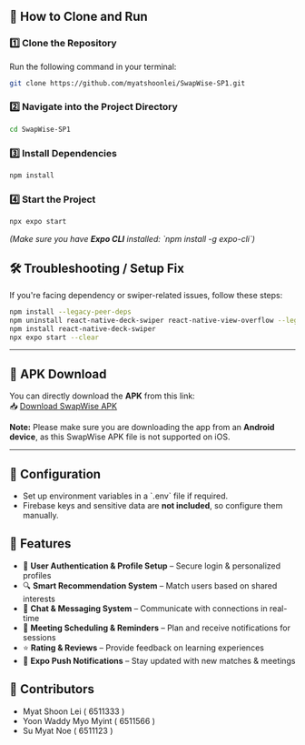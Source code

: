 ## 🚀 How to Clone and Run

### 1️⃣ Clone the Repository
Run the following command in your terminal:
```bash
git clone https://github.com/myatshoonlei/SwapWise-SP1.git
```

### 2️⃣ Navigate into the Project Directory
```bash
cd SwapWise-SP1
```

### 3️⃣ Install Dependencies
```bash
npm install
```

### 4️⃣ Start the Project
```bash
npx expo start
```
*(Make sure you have **Expo CLI** installed: \`npm install -g expo-cli\`)*

## 🛠️ Troubleshooting / Setup Fix  
If you're facing dependency or swiper-related issues, follow these steps:  

```bash
npm install --legacy-peer-deps
npm uninstall react-native-deck-swiper react-native-view-overflow --legacy-peer-deps
npm install react-native-deck-swiper
npx expo start --clear 
```

---

## 📱 APK Download
You can directly download the **APK** from this link:  
📥 [Download SwapWise APK](https://drive.google.com/file/d/18MuoVflwoCze_l47GFF-EaHCgJqCjyPR/view)

**Note:** Please make sure you are downloading the app from an **Android device**, as this SwapWise APK file is not supported on iOS.

---

## 🔧 Configuration
- Set up environment variables in a \`.env\` file if required.
- Firebase keys and sensitive data are **not included**, so configure them manually.

## 🎯 Features
- 🔑 **User Authentication & Profile Setup** – Secure login & personalized profiles  
- 🔍 **Smart Recommendation System** – Match users based on shared interests  
- 💬 **Chat & Messaging System** – Communicate with connections in real-time  
- 📅 **Meeting Scheduling & Reminders** – Plan and receive notifications for sessions  
- ⭐ **Rating & Reviews** – Provide feedback on learning experiences  
- 🔔 **Expo Push Notifications** – Stay updated with new matches & meetings  

## 🤝 Contributors
- Myat Shoon Lei ( 6511333 )
- Yoon Waddy Myo Myint ( 6511566 )
- Su Myat Noe ( 6511123 )

